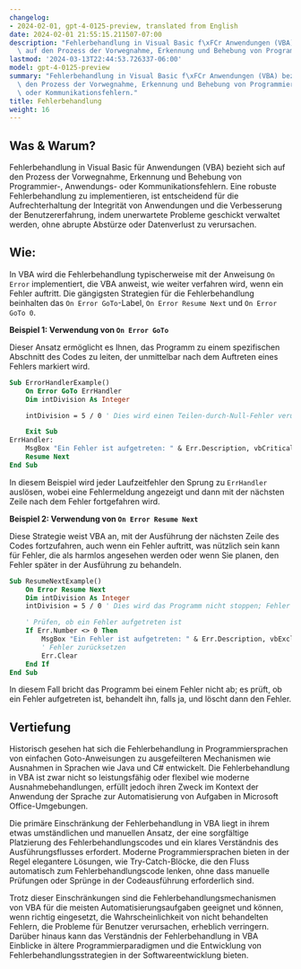 ```yaml
---
changelog:
- 2024-02-01, gpt-4-0125-preview, translated from English
date: 2024-02-01 21:55:15.211507-07:00
description: "Fehlerbehandlung in Visual Basic f\xFCr Anwendungen (VBA) bezieht sich\
  \ auf den Prozess der Vorwegnahme, Erkennung und Behebung von Programmier-, Anwendungs-\u2026"
lastmod: '2024-03-13T22:44:53.726337-06:00'
model: gpt-4-0125-preview
summary: "Fehlerbehandlung in Visual Basic f\xFCr Anwendungen (VBA) bezieht sich auf\
  \ den Prozess der Vorwegnahme, Erkennung und Behebung von Programmier-, Anwendungs-\
  \ oder Kommunikationsfehlern."
title: Fehlerbehandlung
weight: 16
---
```


## Was & Warum?

Fehlerbehandlung in Visual Basic für Anwendungen (VBA) bezieht sich auf den Prozess der Vorwegnahme, Erkennung und Behebung von Programmier-, Anwendungs- oder Kommunikationsfehlern. Eine robuste Fehlerbehandlung zu implementieren, ist entscheidend für die Aufrechterhaltung der Integrität von Anwendungen und die Verbesserung der Benutzererfahrung, indem unerwartete Probleme geschickt verwaltet werden, ohne abrupte Abstürze oder Datenverlust zu verursachen.

## Wie:

In VBA wird die Fehlerbehandlung typischerweise mit der Anweisung `On Error` implementiert, die VBA anweist, wie weiter verfahren wird, wenn ein Fehler auftritt. Die gängigsten Strategien für die Fehlerbehandlung beinhalten das `On Error GoTo`-Label, `On Error Resume Next` und `On Error GoTo 0`.

**Beispiel 1: Verwendung von `On Error GoTo`**

Dieser Ansatz ermöglicht es Ihnen, das Programm zu einem spezifischen Abschnitt des Codes zu leiten, der unmittelbar nach dem Auftreten eines Fehlers markiert wird.

```vb
Sub ErrorHandlerExample()
    On Error GoTo ErrHandler
    Dim intDivision As Integer

    intDivision = 5 / 0 ' Dies wird einen Teilen-durch-Null-Fehler verursachen

    Exit Sub
ErrHandler:
    MsgBox "Ein Fehler ist aufgetreten: " & Err.Description, vbCritical, "Fehler!"
    Resume Next
End Sub
```

In diesem Beispiel wird jeder Laufzeitfehler den Sprung zu `ErrHandler` auslösen, wobei eine Fehlermeldung angezeigt und dann mit der nächsten Zeile nach dem Fehler fortgefahren wird.

**Beispiel 2: Verwendung von `On Error Resume Next`**

Diese Strategie weist VBA an, mit der Ausführung der nächsten Zeile des Codes fortzufahren, auch wenn ein Fehler auftritt, was nützlich sein kann für Fehler, die als harmlos angesehen werden oder wenn Sie planen, den Fehler später in der Ausführung zu behandeln.

```vb
Sub ResumeNextExample()
    On Error Resume Next
    Dim intDivision As Integer
    intDivision = 5 / 0 ' Dies wird das Programm nicht stoppen; Fehler wird ignoriert

    ' Prüfen, ob ein Fehler aufgetreten ist
    If Err.Number <> 0 Then
        MsgBox "Ein Fehler ist aufgetreten: " & Err.Description, vbExclamation, "Behandelter Fehler"
        ' Fehler zurücksetzen
        Err.Clear
    End If
End Sub
```

In diesem Fall bricht das Programm bei einem Fehler nicht ab; es prüft, ob ein Fehler aufgetreten ist, behandelt ihn, falls ja, und löscht dann den Fehler.

## Vertiefung

Historisch gesehen hat sich die Fehlerbehandlung in Programmiersprachen von einfachen Goto-Anweisungen zu ausgefeilteren Mechanismen wie Ausnahmen in Sprachen wie Java und C# entwickelt. Die Fehlerbehandlung in VBA ist zwar nicht so leistungsfähig oder flexibel wie moderne Ausnahmebehandlungen, erfüllt jedoch ihren Zweck im Kontext der Anwendung der Sprache zur Automatisierung von Aufgaben in Microsoft Office-Umgebungen.

Die primäre Einschränkung der Fehlerbehandlung in VBA liegt in ihrem etwas umständlichen und manuellen Ansatz, der eine sorgfältige Platzierung des Fehlerbehandlungscodes und ein klares Verständnis des Ausführungsflusses erfordert. Moderne Programmiersprachen bieten in der Regel elegantere Lösungen, wie Try-Catch-Blöcke, die den Fluss automatisch zum Fehlerbehandlungscode lenken, ohne dass manuelle Prüfungen oder Sprünge in der Codeausführung erforderlich sind.

Trotz dieser Einschränkungen sind die Fehlerbehandlungsmechanismen von VBA für die meisten Automatisierungsaufgaben geeignet und können, wenn richtig eingesetzt, die Wahrscheinlichkeit von nicht behandelten Fehlern, die Probleme für Benutzer verursachen, erheblich verringern. Darüber hinaus kann das Verständnis der Fehlerbehandlung in VBA Einblicke in ältere Programmierparadigmen und die Entwicklung von Fehlerbehandlungsstrategien in der Softwareentwicklung bieten.
